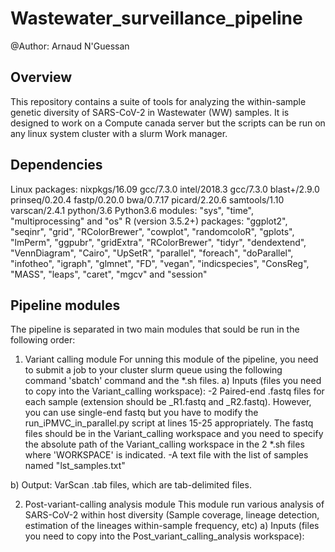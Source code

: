 # Wastewater_surveillance_pipeline
@Author: Arnaud N'Guessan

## Overview
This repository contains a suite of tools for analyzing the within-sample genetic diversity of SARS-CoV-2 in Wastewater (WW) samples. It is designed to work on a Compute canada server but the scripts can be run on any linux system cluster with a slurm Work manager.

## Dependencies
Linux packages: nixpkgs/16.09 gcc/7.3.0 intel/2018.3 gcc/7.3.0 blast+/2.9.0 prinseq/0.20.4 fastp/0.20.0 bwa/0.7.17 picard/2.20.6 samtools/1.10 varscan/2.4.1 python/3.6
Python3.6 modules: "sys", "time", "multiprocessing" and "os"
R (version 3.5.2+) packages: "ggplot2", "seqinr", "grid", "RColorBrewer", "cowplot", "randomcoloR", "gplots", "lmPerm", "ggpubr", "gridExtra", "RColorBrewer", "tidyr", "dendextend", "VennDiagram", "Cairo", "UpSetR", "parallel", "foreach", "doParallel", "infotheo", "igraph", "glmnet", "FD", "vegan", "indicspecies", "ConsReg", "MASS", "leaps", "caret", "mgcv" and "session"

## Pipeline modules
The pipeline is separated in two main modules that sould be run in the following order:
1. Variant calling module
For unning this module of the pipeline, you need to submit a job to your cluster slurm queue using the following command 'sbatch' command and the *.sh files. 
a) Inputs (files you need to copy into the Variant_calling workspace): 
-2 Paired-end .fastq files for each sample (extension should be _R1.fastq and _R2.fastq). However, you can use single-end fastq but you have to modify the run_iPMVC_in_parallel.py script at lines 15-25 appropriately. The fastq files should be in the Variant_calling workspace and you need to specify the absolute path of the Variant_calling workspace in the 2 *.sh files where 'WORKSPACE' is indicated.
-A text file with the list of samples named "lst_samples.txt"

b) Output: VarScan .tab files, which are tab-delimited files.

2. Post-variant-calling analysis module
This module run various analysis of SARS-CoV-2 within host diversity (Sample coverage, lineage detection, estimation of the lineages within-sample frequency, etc)
a) Inputs (files you need to copy into the Post_variant_calling_analysis workspace):

